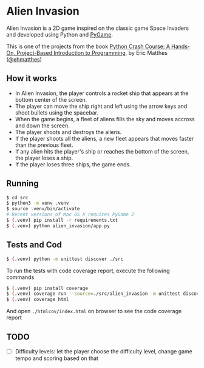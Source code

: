 # Alien Invasion
Alien Invasion is a 2D game inspired on the classic game Space Invaders and developed using Python and [PyGame](https://www.pygame.org/news).

This is one of the projects from the book [Python Crash Course: A Hands-On, Project-Based Introduction to Programming](https://www.amazon.com/Python-Crash-Course-Hands-Project-Based/dp/1593276036), by Eric Matthes ([@ehmatthes](https://twitter.com/ehmatthes/))

## How it works
- In Alien Invasion, the player controls a rocket ship that appears at the bottom center of the screen.
- The player can move the ship right and left using the arrow keys and shoot bullets using the spacebar.
- When the game begins, a fleet of aliens fills the sky and moves accross and down the screen.
- The player shoots and destroys the aliens.
- If the player shoots all the aliens, a new fleet appears that moves faster than the previous fleet.
- If any alien hits the player's ship or reaches the bottom of the screen, the player loses a ship.
- If the player loses three ships, the game ends.

## Running
```sh
$ cd src
$ python3 -m venv .venv
$ source .venv/bin/activate
# Recent versions of Mac OS X requires PyGame 2
$ (.venv) pip install -r requirements.txt
$ (.venv) python alien_invasion/app.py
```

## Tests and Cod
```sh
$ (.venv) python -m unittest discover ./src
```

To run the tests with code coverage report, execute the following commands
```sh
$ (.venv) pip install coverage
$ (.venv) coverage run --source=./src/alien_invasion -m unittest discover ./src
$ (.venv) coverage html
```
And open `./htmlcov/index.html` on browser to see the code coverage report

## TODO
- [ ] Difficulty levels: let the player choose the difficulty level, change game tempo and scoring based on that